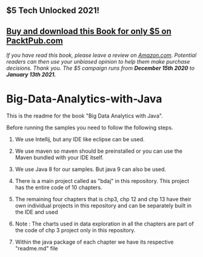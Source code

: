 ## $5 Tech Unlocked 2021!
[Buy and download this Book for only $5 on PacktPub.com](https://www.packtpub.com/product/big-data-analytics-with-java/9781787288980)
-----
*If you have read this book, please leave a review on [Amazon.com](https://www.amazon.com/gp/product/1787288986).     Potential readers can then use your unbiased opinion to help them make purchase decisions. Thank you. The $5 campaign         runs from __December 15th 2020__ to __January 13th 2021.__*

# Big-Data-Analytics-with-Java

This is the readme for the book "Big Data Analytics with Java".

Before running the samples you need to follow the following steps.

1. We use Intellij, but any IDE like eclipse can be used.

2. We use maven so maven should be preinstalled or you can use the Maven bundled with your IDE itself.

3. We use Java 8 for our samples. But java 9 can also be used.

4. There is a main project called as "bdaj" in this repository. This project has the entire code of 10 chapters.

5. The remaining four chapters that is chp3, chp 12 and chp 13 have their own individual projects in this repository and can be separately built in the IDE and used

6. Note : The charts used in data exploration in all the chapters are part of the code of chp 3 project only in this repository.

7. Within the java package of each chapter we have its respective "readme.md" file